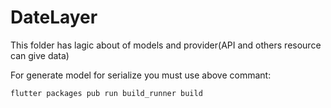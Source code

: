 # DateLayer

This folder has lagic about of models and provider(API and others resource can give data)


For generate model for serialize you must use above commant: 

`flutter packages pub run build_runner build`
